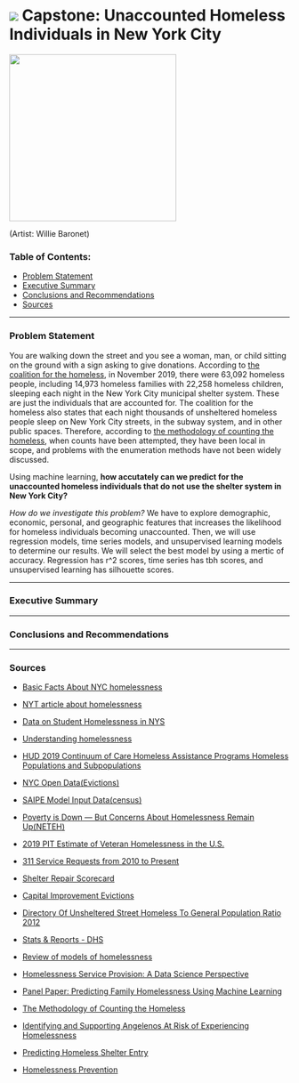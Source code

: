 # ![](https://ga-dash.s3.amazonaws.com/production/assets/logo-9f88ae6c9c3871690e33280fcf557f33.png) Capstone: Unaccounted Homeless Individuals in New York City


<img src="../images/Homeless Sign.jpg" width="300px">

(Artist: Willie Baronet)

### Table of Contents:

- [Problem Statement](#Problem-Statement)
- [Executive Summary](#Executive-Summary)
- [Conclusions and Recommendations](#Conclusions-and-Recommendations)
- [Sources](#Sources)

---

### Problem Statement

You are walking down the street and you see a woman, man, or child sitting on the ground with a sign asking to give donations. According to [the coalition for the homeless](https://www.coalitionforthehomeless.org/basic-facts-about-homelessness-new-york-city/), in November 2019, there were 63,092 homeless people, including 14,973 homeless families with 22,258 homeless children, sleeping each night in the New York City municipal shelter system. These are just the individuals that are accounted for. The coalition for the homeless also states that each night thousands of unsheltered homeless people sleep on New York City streets, in the subway system, and in other public spaces. Therefore, according to [the methodology of counting the homeless](https://www.ncbi.nlm.nih.gov/books/NBK218229/), when counts have been attempted, they have been local in scope, and problems with the enumeration methods have not been widely discussed.

Using machine learning, **how accutately can we predict for the unaccounted homeless individuals that do not use the shelter system in New York City?** 

*How do we investigate this problem?* We have to explore demographic, economic, personal, and geographic features that increases the likelihood for homeless individuals becoming unaccounted. Then, we will use regression models, time series models, and unsupervised learning models to determine our results. We will select the best model by using a mertic of accuracy. Regression has r^2 scores, time series has tbh scores, and unsupervised learning has silhouette scores.

---

### Executive Summary


---

### Conclusions and Recommendations


---

### Sources

- [Basic Facts About NYC homelessness](https://www.coalitionforthehomeless.org/basic-facts-about-homelessness-new-york-city/)

- [NYT article about homelessness](https://www.nytimes.com/2019/05/30/nyregion/homeless-nyc.html)

- [Data on Student Homelessness in NYS](https://nysteachs.org/topic-resource/data-on-student-homelessness-nys/)

- [Understanding homelessness](http://www.understandhomelessness.com/)

- [HUD 2019 Continuum of Care Homeless Assistance Programs Homeless Populations and Subpopulations](https://files.hudexchange.info/reports/published/CoC_PopSub_State_NY_2019.pdf)

- [NYC Open Data(Evictions)](https://data.cityofnewyork.us/City-Government/Evictions/6z8x-wfk4/data)

- [SAIPE Model Input Data(census)](https://www.census.gov/data/datasets/time-series/demo/saipe/model-tables.html#)

- [Poverty is Down — But Concerns About Homelessness Remain Up(NETEH)](https://endhomelessness.org/poverty-is-down-but-concerns-about-homelessness-remain-up/)

- [2019 PIT Estimate of Veteran Homelessness in the U.S.](https://www.hudexchange.info/resource/5877/2019-pit-estimate-of-veteran-homelessness-in-the-us/)

- [311 Service Requests from 2010 to Present](https://data.cityofnewyork.us/Social-Services/311-Service-Requests-from-2010-to-Present/erm2-nwe9/data)

- [Shelter Repair Scorecard](https://data.cityofnewyork.us/Social-Services/Shelter-Repair-Scorecard/dvaj-b7yx/data)

- [Capital Improvement Evictions](https://www.antievictionmap.com/capital-improvement-evictions-san-francisco/)

- [Directory Of Unsheltered Street Homeless To General Population Ratio 2012](https://data.cityofnewyork.us/Social-Services/Directory-Of-Unsheltered-Street-Homeless-To-Genera/483x-fy9e)

- [Stats & Reports - DHS](https://www1.nyc.gov/site/dhs/about/stats-and-reports.page)

- [Review of models of homelessness](https://assets.publishing.service.gov.uk/government/uploads/system/uploads/attachment_data/file/788838/Homelessness_Models.pdf)
- [Homelessness Service Provision: A Data Science Perspective](https://www.cse.wustl.edu/~sanmay/papers/hsp-dsp.pdf)
 
- [Panel Paper: Predicting Family Homelessness Using Machine Learning](https://appam.confex.com/appam/2016/webprogram/Paper19172.html)

- [The Methodology of Counting the Homeless](https://www.ncbi.nlm.nih.gov/books/NBK218229/)

- [Identifying and Supporting Angelenos At Risk of Experiencing Homelessness](https://urbanlabs.uchicago.edu/projects/using-predictive-analytics-to-prevent-homelessness-in-los-angeles)

- [Predicting Homeless Shelter Entry](https://www1.nyc.gov/site/cidi/projects/predicting-homeless-shelter-entry.page)

- [Homelessness Prevention](https://www1.nyc.gov/site/hra/help/homelessness-prevention.page)
